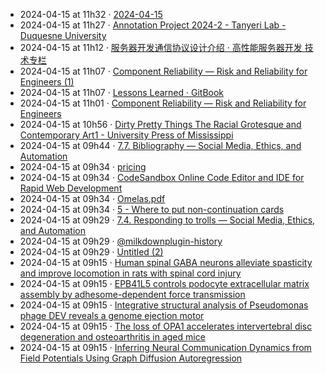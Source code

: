 - 2024-04-15 at 11h32 · [2024-04-15](2024-04-15)
- 2024-04-15 at 11h27 · [Annotation Project 2024-2 - Tanyeri Lab - Duquesne University](Annotation%20Project%202024-2%20-%20Tanyeri%20Lab%20-%20Duquesne%20University)
- 2024-04-15 at 11h12 · [服务器开发通信协议设计介绍 · 高性能服务器开发 技术专栏](服务器开发通信协议设计介绍%20·%20高性能服务器开发%20技术专栏)
- 2024-04-15 at 11h07 · [Component Reliability — Risk and Reliability for Engineers (1)](Component%20Reliability%20—%20Risk%20and%20Reliability%20for%20Engineers%20(1))
- 2024-04-15 at 11h07 · [Lessons Learned · GitBook](Lessons%20Learned%20·%20GitBook)
- 2024-04-15 at 11h01 · [Component Reliability — Risk and Reliability for Engineers](Component%20Reliability%20—%20Risk%20and%20Reliability%20for%20Engineers)
- 2024-04-15 at 10h56 · [Dirty Pretty Things The Racial Grotesque and Contemporary Art1 - University Press of Mississippi](Dirty%20Pretty%20Things%20The%20Racial%20Grotesque%20and%20Contemporary%20Art1%20-%20University%20Press%20of%20Mississippi)
- 2024-04-15 at 09h44 · [7.7. Bibliography — Social Media, Ethics, and Automation](7.7.%20Bibliography%20—%20Social%20Media,%20Ethics,%20and%20Automation)
- 2024-04-15 at 09h34 · [pricing](pricing)
- 2024-04-15 at 09h34 · [CodeSandbox Online Code Editor and IDE for Rapid Web Development](CodeSandbox%20Online%20Code%20Editor%20and%20IDE%20for%20Rapid%20Web%20Development)
- 2024-04-15 at 09h34 · [Omelas.pdf](Omelas.pdf)
- 2024-04-15 at 09h34 · [5 - Where to put non-continuation cards](5%20-%20Where%20to%20put%20non-continuation%20cards)
- 2024-04-15 at 09h29 · [7.4. Responding to trolls — Social Media, Ethics, and Automation](7.4.%20Responding%20to%20trolls%20—%20Social%20Media,%20Ethics,%20and%20Automation)
- 2024-04-15 at 09h29 · [@milkdownplugin-history](@milkdownplugin-history)
- 2024-04-15 at 09h29 · [Untitled (2)](Untitled%20(2))
- 2024-04-15 at 09h15 · [Human spinal GABA neurons alleviate spasticity and improve locomotion in rats with spinal cord injury](Human%20spinal%20GABA%20neurons%20alleviate%20spasticity%20and%20improve%20locomotion%20in%20rats%20with%20spinal%20cord%20injury)
- 2024-04-15 at 09h15 · [EPB41L5 controls podocyte extracellular matrix assembly by adhesome-dependent force transmission](EPB41L5%20controls%20podocyte%20extracellular%20matrix%20assembly%20by%20adhesome-dependent%20force%20transmission)
- 2024-04-15 at 09h15 · [Integrative structural analysis of Pseudomonas phage DEV reveals a genome ejection motor](Integrative%20structural%20analysis%20of%20Pseudomonas%20phage%20DEV%20reveals%20a%20genome%20ejection%20motor)
- 2024-04-15 at 09h15 · [The loss of OPA1 accelerates intervertebral disc degeneration and osteoarthritis in aged mice](The%20loss%20of%20OPA1%20accelerates%20intervertebral%20disc%20degeneration%20and%20osteoarthritis%20in%20aged%20mice)
- 2024-04-15 at 09h15 · [Inferring Neural Communication Dynamics from Field Potentials Using Graph Diffusion Autoregression](Inferring%20Neural%20Communication%20Dynamics%20from%20Field%20Potentials%20Using%20Graph%20Diffusion%20Autoregression)
